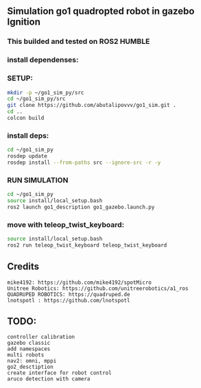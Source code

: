 ## Simulation go1 quadropted robot in gazebo Ignition

### This builded and tested on ROS2 HUMBLE


### install dependenses:



### SETUP:

```bash
mkdir -p ~/go1_sim_py/src
cd ~/go1_sim_py/src
git clone https://github.com/abutalipovvv/go1_sim.git .
cd ..
colcon build
```

### install deps:
```bash
cd ~/go1_sim_py
rosdep update
rosdep install --from-paths src --ignore-src -r -y
```

### RUN SIMULATION

```bash
cd ~/go1_sim_py
source install/local_setup.bash
ros2 launch go1_description go1_gazebo.launch.py
```


### move with teleop_twist_keyboard:
```bash
source install/local_setup.bash
ros2 run teleop_twist_keyboard teleop_twist_keyboard
```


## Credits

    mike4192: https://github.com/mike4192/spotMicro
    Unitree Robotics: https://github.com/unitreerobotics/a1_ros
    QUADRUPED ROBOTICS: https://quadruped.de
    lnotspotl : https://github.com/lnotspotl

## TODO:
    controller calibration
    gazebo classic
    add namespaces
    multi robots
    nav2: omni, mppi
    go2_desctiption
    create interface for robot control
    aruco detection with camera
